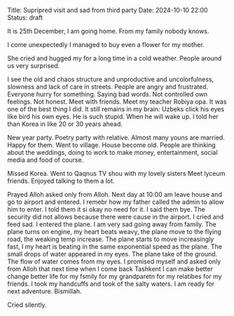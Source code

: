 Title: Supripred visit and sad from third party 
Date: 2024-10-10 22:00
Status: draft
<!-- Modified: 2000-00-00 00:00 -->
<!-- Category: Lifestyle, AI, IT, Arabic -->


It is 25th December, I am going home. From my family nobody knows. 

I come unexpectedly I managed to buy even a flower for my mother. 


She cried and hugged my for a long time in a cold weather. People around us very surprised. 

I see the old and chaos structure and unproductive and uncolorfulness, slowness and lack of care in streets. People are angry and frustrated. Everyone hurry for something. Saying bad words. Not controlled own feelings. Not honest. 
Meet with friends. Meet my teacher Robiya opa. It was one of the best thing I did. It still remains in my brain: Uzbeks click his eyes like bird his own eyes. He is such stupid. When he will wake up. I told her than Korea in like 20 or 30 years ahead. 

New year party. Poetry party with relative. Almost many youns are married. Happy for them. 
Went to village. House become old. People are thinking about the weddings, doing to work to make money, entertainment, social media and food of course. 


Missed Korea. 
Went to Qaqnus TV shou with my lovely sisters
Meet lyceum friends. Enjoyed talking to them a lot. 

Prayed Alloh asked only from Alloh. 
Next day at 10:00 am leave house and go to airport and entered. I remebr how my father called the admin to allow him to enter. I told them it si okay no need for it. I said them bye. The security did not allows because there were cause in the airport. 
I cried and feed sad. I entered the plane. I am very sad going away from family. The plane turns on engine, my heart beats weavy, the plane move to the flying road, the weaking temp increase. The plane starts to move increasingly fast, I my heart is beating in the same exponential speed as the plane. The small drops of water appeared in my eyes. The plane take of the ground. The flow of water comes from my eyes. I promised myself and asked only from Alloh that next time when I come back Tashkent I can make better change better life for my fsmily for my grandparetn for my relatibes for my friends. I took my handcuffs and took of the salty waters. I am ready for next adventure. Bismillah. 

Cried silently. 